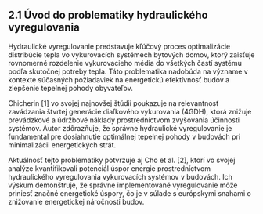 
## 2.1 Úvod do problematiky hydraulického vyregulovania

Hydraulické vyregulovanie predstavuje kľúčový proces optimalizácie distribúcie tepla vo vykurovacích systémech bytových domov, ktorý zaisťuje rovnomerné rozdelenie vykurovacieho média do všetkých častí systému podľa skutočnej potreby tepla. Táto problematika nadobúda na význame v kontexte súčasných požiadaviek na energetickú efektívnosť budov a zlepšenie tepelnej pohody obyvateľov.

Chicherin [1] vo svojej najnovšej štúdii poukazuje na relevantnosť zavádzania štvrtej generácie diaľkového vykurovania (4GDH), ktorá znižuje prevádzkové a údržbové náklady prostredníctvom zvyšovania účinnosti systémov. Autor zdôrazňuje, že správne hydraulické vyregulovanie je fundamental pre dosiahnutie optimálnej tepelnej pohody v budovách pri minimalizácii energetických strát.

Aktuálnosť tejto problematiky potvrzuje aj Cho et al. [2], ktorí vo svojej analýze kvantifikovali potenciál úspor energie prostredníctvom hydraulického vyregulovania vykurovacích systémov v budovách. Ich výskum demonštruje, že správne implementované vyregulovanie môže priniesť značné energetické úspory, čo je v súlade s európskymi snahami o znižovanie energetickej náročnosti budov.
        